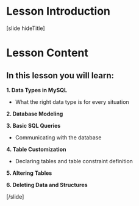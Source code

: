 # Lesson Introduction

[slide hideTitle]

# Lesson Content

## In this lesson you will learn: 

**1. Data Types in MySQL**
- What the right data type is for every situation

**2. Database Modeling**

**3. Basic SQL Queries**
- Communicating with the database

**4. Table Customization**
- Declaring tables and table constraint definition
 
**5. Altering Tables**

**6. Deleting Data and Structures**

[/slide]
